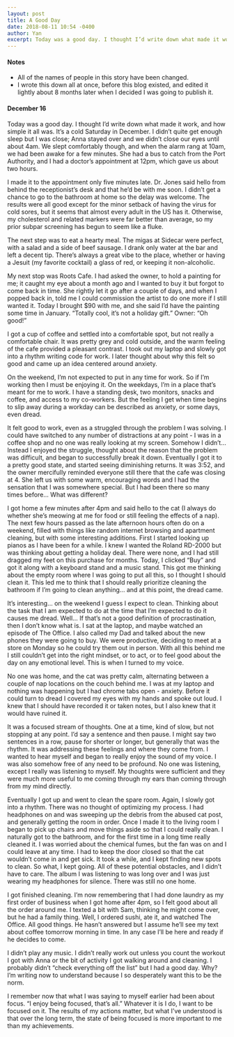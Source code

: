 ```yaml
---
layout: post
title: A Good Day
date: 2018-08-11 10:54 -0400
author: Yan
excerpt: Today was a good day. I thought I’d write down what made it work, and how simple it all was. It’s a cold Saturday in December. I didn’t quite get enough sleep but I was close...
---
```


<h4>Notes</h4>

- All of the names of people in this story have been changed.
- I wrote this down all at once, before this blog existed, and edited it lightly about 8 months later when I decided I was going to publish it.

<h4>December 16</h4>

Today was a good day. I thought I’d write down what made it work, and how simple it all was. It’s a cold Saturday in December. I didn’t quite get enough sleep but I was close; Anna stayed over and we didn’t close our eyes until about 4am. We slept comfortably though, and when the alarm rang at 10am, we had been awake for a few minutes. She had a bus to catch from the Port Authority, and I had a doctor’s appointment at 12pm, which gave us about two hours. 

I made it to the appointment only five minutes late. Dr. Jones said hello from behind the receptionist’s desk and that he’d be with me soon. I didn’t get a chance to go to the bathroom at home so the delay was welcome. The results were all good except for the minor setback of having the virus for cold sores, but it seems that almost every adult in the US has it. Otherwise, my cholesterol and related markers were far better than average, so my prior subpar screening has begun to seem like a fluke.

The next step was to eat a hearty meal. The migas at Sidecar were perfect, with a salad and a side of beef sausage. I drank only water at the bar and left a decent tip. There’s always a great vibe to the place, whether or having a Jesuit (my favorite cocktail) a glass of red, or keeping it non-alcoholic. 

My next stop was Roots Cafe. I had asked the owner, to hold a painting for me; it caught my eye about a month ago and I wanted to buy it but forgot to come back in time. She rightly let it go after a couple of days, and when I popped back in, told me I could commission the artist to do one more if I still wanted it. Today I brought $90 with me, and she said I’d have the painting some time in January. “Totally cool, it’s not a holiday gift.” Owner: “Oh good!”

I got a cup of coffee and settled into a comfortable spot, but not really a comfortable chair. It was pretty grey and cold outside, and the warm feeling of the cafe provided a pleasant contrast. I took out my laptop and slowly got into a rhythm writing code for work. I later thought about why this felt so good and came up an idea centered around anxiety.

On the weekend, I’m not expected to put in any time for work. So if I’m working then I must be enjoying it. On the weekdays, I’m in a place that’s meant for me to work. I have a standing desk, two monitors, snacks and coffee, and access to my co-workers. But the feeling I get when time begins to slip away during a workday can be described as anxiety, or some days, even dread.

It felt good to work, even as a struggled through the problem I was solving. I could have switched to any number of distractions at any point - I was in a coffee shop and no one was really looking at my screen. Somehow I didn’t… Instead I enjoyed the struggle, thought about the reason that the problem was difficult, and began to successfully break it down. Eventually I got it to a pretty good state, and started seeing diminishing returns. It was 3:52, and the owner mercifully reminded everyone still there that the cafe was closing at 4. She left us with some warm, encouraging words and I had the sensation that I was somewhere special. But I had been there so many times before… What was different?

I got home a few minutes after 4pm and said hello to the cat (I always do whether she’s meowing at me for food or still feeling the effects of a nap). The next few hours passed as the late afternoon hours often do on a weekend, filled with things like random internet browsing and apartment cleaning, but with some interesting additions. First I started looking up pianos as I have been for a while. I knew I wanted the Roland RD-2000 but was thinking about getting a holiday deal. There were none, and I had still dragged my feet on this purchase for months. Today, I clicked “Buy” and got it along with a keyboard stand and a music stand. This got me thinking about the empty room where I was going to put all this, so I thought I should clean it. This led me to think that I should really prioritize cleaning the bathroom if I’m going to clean anything... and at this point, the dread came.

It’s interesting… on the weekend I guess I expect to clean. Thinking about the task that I am expected to do at the time that I’m expected to do it causes me dread. Well… If that’s not a good definition of procrastination, then I don’t know what is. I sat at the laptop, and maybe watched an episode of The Office. I also called my Dad and talked about the new phones they were going to buy. We were productive, deciding to meet at a store on Monday so he could try them out in person. With all this behind me I still couldn’t get into the right mindset, or to act, or to feel good about the day on any emotional level. This is when I turned to my voice.

No one was home, and the cat was pretty calm, alternating between a couple of nap locations on the couch behind me. I was at my laptop and nothing was happening but I had chrome tabs open - anxiety. Before it could turn to dread I covered my eyes with my hands and spoke out loud. I knew that I should have recorded it or taken notes, but I also knew that it would have ruined it.

It was a focused stream of thoughts. One at a time, kind of slow, but not stopping at any point. I’d say a sentence and then pause. I might say two sentences in a row, pause for shorter or longer, but generally that was the rhythm. It was addressing these feelings and where they come from. I wanted to hear myself and began to really enjoy the sound of my voice. I was also somehow free of any need to be profound. No one was listening, except I really was listening to myself. My thoughts were sufficient and they were much more useful to me coming through my ears than coming through from my mind directly.

Eventually I got up and went to clean the spare room. Again, I slowly got into a rhythm. There was no thought of optimizing my process. I had headphones on and was sweeping up the debris from the abused cat post, and generally getting the room in order. Once I made it to the living room I began to pick up chairs and move things aside so that I could really clean. I naturally got to the bathroom, and for the first time in a long time really cleaned it. I was worried about the chemical fumes, but the fan was on and I could leave at any time. I had to keep the door closed so that the cat wouldn’t come in and get sick. It took a while, and I kept finding new spots to clean. So what, I kept going. All of these potential obstacles, and I didn’t have to care. The album I was listening to was long over and I was just wearing my headphones for silence. There was still no one home.

I got finished cleaning. I’m now remembering that I had done laundry as my first order of business when I got home after 4pm, so I felt good about all the order around me. I texted a bit with Sam, thinking he might come over, but he had a family thing. Well, I ordered sushi, ate it, and watched The Office. All good things. He hasn’t answered but I assume he’ll see my text about coffee tomorrow morning in time. In any case I’ll be here and ready if he decides to come.

I didn’t play any music. I didn’t really work out unless you count the workout I got with Anna or the bit of activity I got walking around and cleaning. I probably didn’t “check everything off the list” but I had a good day. Why? I’m writing now to understand because I so desperately want this to be the norm.

I remember now that what I was saying to myself earlier had been about focus. “I enjoy being focused, that’s all.” Whatever it is I do, I want to be focused on it. The results of my actions matter, but what I’ve understood is that over the long term, the state of being focused is more important to me than my achievements.


